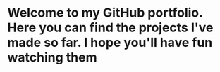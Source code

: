 # Welcome to my GitHub portfolio. Here you can find the projects I've made so far. I hope you'll have fun watching them
